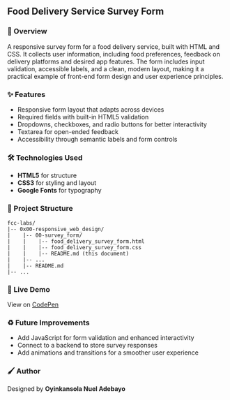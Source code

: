 ## Food Delivery Service Survey Form

### :book: Overview

A responsive survey form for a food delivery service, built with HTML and CSS. It collects user information, including food preferences, feedback on delivery platforms and desired app features. The form includes input validation, accessible labels, and a clean, modern layout, making it a practical example of front-end form design and user experience principles.

### :sparkles: Features

- Responsive form layout that adapts across devices  
- Required fields with built-in HTML5 validation  
- Dropdowns, checkboxes, and radio buttons for better interactivity  
- Textarea for open-ended feedback  
- Accessibility through semantic labels and form controls 

### :hammer_and_wrench: Technologies Used

- **HTML5** for structure
- **CSS3** for styling and layout
- **Google Fonts** for typography

### :file_folder: Project Structure

```
fcc-labs/
|-- 0x00-responsive_web_design/
|    |-- 00-survey_form/
|    |    |-- food_delivery_survey_form.html
|    |    |-- food_delivery_survey_form.css
|    |    |-- README.md (this document)
|    |-- ...
|    |-- README.md
|-- ...
```

### :rocket: Live Demo

View on [CodePen](https://codepen.io/oyingidie/full/bGPaNBg)

### :recycle: Future Improvements

- Add JavaScript for form validation and enhanced interactivity  
- Connect to a backend to store survey responses  
- Add animations and transitions for a smoother user experience 

### :paintbrush: Author

Designed by **Oyinkansola Nuel Adebayo**
